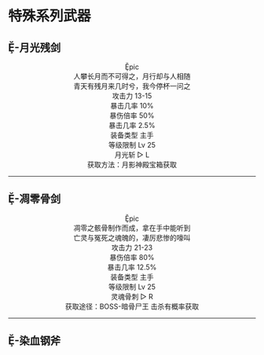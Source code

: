 # 特殊系列武器

## Ḝ-月光残剑
<center>
Ḝpic</br>
人攀长月而不可得之，月行却与人相随</br>
青天有残月来几时兮，我今停杯一问之</br>
攻击力 13-15</br>
暴击几率 10%</br>
暴伤倍率 50%</br>
暴击几率 2.5%</br>
装备类型 主手</br>
等级限制 Lv 25</br>
月光斩 ▷ L</br>
获取方法：月影神殿宝箱获取</br>
</center>

---
## Ḝ-凋零骨剑
<center>
Ḝpic</br>
凋零之骸骨制作而成，拿在手中能听到</br>
亡灵与冤死之魂魄的，凄厉悲惨的嚎叫</br>
攻击力 21-23</br>
暴伤倍率 80%</br>
暴击几率 12.5%</br>
装备类型 主手</br>
等级限制 Lv 25</br>
灵魂骨刺 ▷ R</br>
获取途径：BOSS-暗骨尸王 击杀有概率获取
</center>

---
## Ḝ-染血钢斧